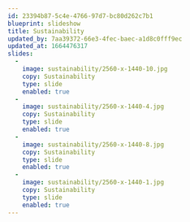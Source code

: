 ```yaml
---
id: 23394b87-5c4e-4766-97d7-bc80d262c7b1
blueprint: slideshow
title: Sustainability
updated_by: 7aa39372-66e3-4fec-baec-a1d8c0fff9ec
updated_at: 1664476317
slides:
  -
    image: sustainability/2560-x-1440-10.jpg
    copy: Sustainability
    type: slide
    enabled: true
  -
    image: sustainability/2560-x-1440-4.jpg
    copy: Sustainability
    type: slide
    enabled: true
  -
    image: sustainability/2560-x-1440-8.jpg
    copy: Sustainability
    type: slide
    enabled: true
  -
    image: sustainability/2560-x-1440-1.jpg
    copy: Sustainability
    type: slide
    enabled: true
---
```


